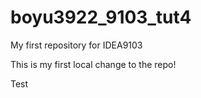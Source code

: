 # boyu3922_9103_tut4
My first repository for IDEA9103

This is my first local change to the repo!

Test